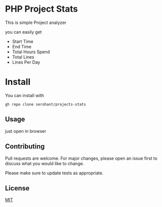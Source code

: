 # PHP Project Stats

This is simple Project analyzer

you can easily get 
- Start Time
- End Time
- Total Hours Spend 
- Total Lines
- Lines Per Day

# Install

You can install with

    gh repo clone serohant/projects-stats

## Usage
just open in browser 

## Contributing

Pull requests are welcome. For major changes, please open an issue first
to discuss what you would like to change.

Please make sure to update tests as appropriate.

## License

[MIT](https://choosealicense.com/licenses/mit/)
